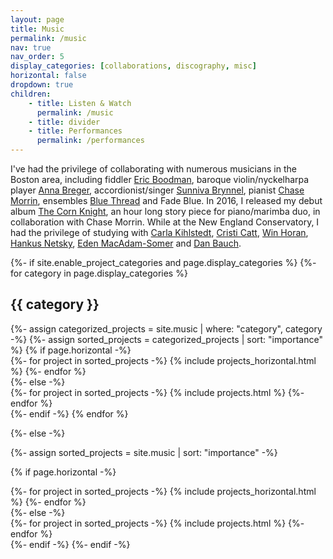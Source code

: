 ```yaml
---
layout: page
title: Music
permalink: /music
nav: true
nav_order: 5
display_categories: [collaborations, discography, misc]
horizontal: false
dropdown: true
children: 
    - title: Listen & Watch
      permalink: /music
    - title: divider
    - title: Performances
      permalink: /performances
---
```



I've had the privilege of collaborating with numerous musicians in the Boston area, including fiddler [Eric Boodman](/music/duo-with-eric), baroque violin/nyckelharpa player [Anna Breger](https://annabreger.com), accordionist/singer [Sunniva Brynnel](/music/duo-with-sunniva), pianist [Chase Morrin](/music/the-corn-knight), ensembles [Blue Thread](/music/all-over-the-map) and Fade Blue. In 2016, I released my debut album [The Corn Knight](/music/the-corn-knight), an hour long story piece for piano/marimba duo, in collaboration with Chase Morrin. While at the New England Conservatory, I had the privilege of studying with [Carla Kihlstedt](http://carlakihlstedt.com), [Cristi Catt](http://www.cristicatt.com), [Win Horan](https://www.winifred-horan.com), [Hankus Netsky](https://necmusic.edu/faculty/hankus-netsky), [Eden MacAdam-Somer](https://www.fiddlegarden.com) and [Dan Bauch](https://www.bso.org/profiles/daniel-bauch). 


<!-- pages/projects.md -->
<div class="projects">
{%- if site.enable_project_categories and page.display_categories %}
  <!-- Display categorized projects -->
  {%- for category in page.display_categories %}
  <h2 class="category">{{ category }}</h2>
  {%- assign categorized_projects = site.music | where: "category", category -%}
  {%- assign sorted_projects = categorized_projects | sort: "importance" %}
  <!-- Generate cards for each project -->
  {% if page.horizontal -%}
  <div class="container">
    <div class="row row-cols-2">
    {%- for project in sorted_projects -%}
      {% include projects_horizontal.html %}
    {%- endfor %}
    </div>
  </div>
  {%- else -%}
  <div class="grid">
    {%- for project in sorted_projects -%}
      {% include projects.html %}
    {%- endfor %}
  </div>
  {%- endif -%}
  {% endfor %}

{%- else -%}
<!-- Display projects without categories -->
  {%- assign sorted_projects = site.music | sort: "importance" -%}
  <!-- Generate cards for each project -->
  {% if page.horizontal -%}
  <div class="container">
    <div class="row row-cols-2">
    {%- for project in sorted_projects -%}
      {% include projects_horizontal.html %}
    {%- endfor %}
    </div>
  </div>
  {%- else -%}
  <div class="grid">
    {%- for project in sorted_projects -%}
      {% include projects.html %}
    {%- endfor %}
  </div>
  {%- endif -%}
{%- endif -%}
</div>

